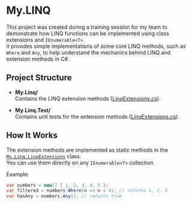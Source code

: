 # My.LINQ

This project was created during a training session for my team to demonstrate how LINQ functions can be implemented using class extensions and `IEnumerable<T>`.  
It provides simple implementations of some core LINQ methods, such as `Where` and `Any`, to help understand the mechanics behind LINQ and extension methods in C#.

## Project Structure

- **My.Linq/**  
  Contains the LINQ extension methods ([LinqExtensions.cs](My.Linq/LinqExtensions.cs)).

- **My.Linq.Test/**  
  Contains unit tests for the extension methods ([LinqExtensions.cs](My.Linq.Test/LinqExtensions.cs)).

## How It Works

The extension methods are implemented as static methods in the [`My.Linq.LinqExtensions`](My.Linq/LinqExtensions.cs) class.  
You can use them directly on any `IEnumerable<T>` collection.

Example:
```csharp
var numbers = new[] { 1, 2, 3, 4, 5 };
var filtered = numbers.Where(n => n < 4); // returns 1, 2, 3
var hasAny = numbers.Any(); // returns true